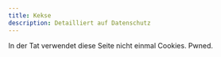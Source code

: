 ```yaml
---
title: Kekse
description: Detailliert auf Datenschutz
---
```


In der Tat verwendet diese Seite nicht einmal Cookies. Pwned.
